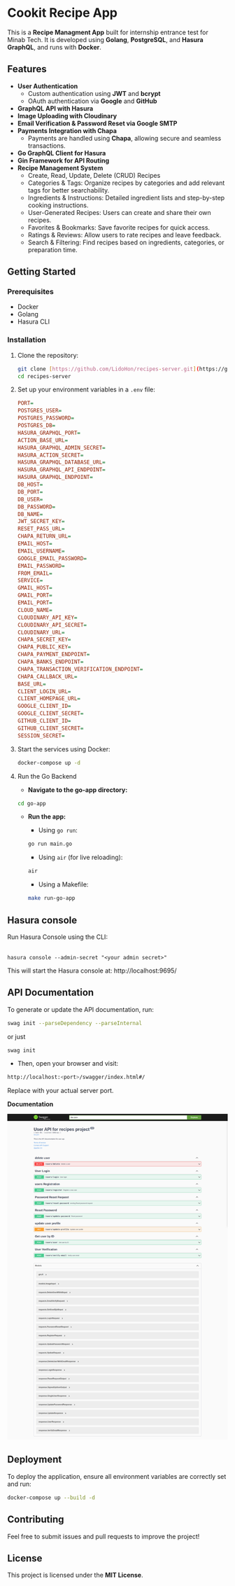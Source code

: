# Cookit Recipe App

This is a **Recipe Managment App** built for internship entrance test for Minab Tech. It is developed using **Golang**, **PostgreSQL**, and **Hasura GraphQL**, and runs with **Docker**.

## Features

- **User Authentication**
  - Custom authentication using **JWT** and **bcrypt**
  - OAuth authentication via **Google** and **GitHub**
- **GraphQL API with Hasura**
- **Image Uploading with Cloudinary**
- **Email Verification & Password Reset via Google SMTP**
- **Payments Integration with Chapa**
  - Payments are handled using **Chapa**, allowing secure and seamless transactions.
- **Go GraphQL Client for Hasura**
- **Gin Framework for API Routing**
- **Recipe Management System**
  - Create, Read, Update, Delete (CRUD) Recipes
  - Categories & Tags: Organize recipes by categories and add relevant tags for better searchability.
  - Ingredients & Instructions: Detailed ingredient lists and step-by-step cooking instructions.
  - User-Generated Recipes: Users can create and share their own recipes.
  - Favorites & Bookmarks: Save favorite recipes for quick access.
  - Ratings & Reviews: Allow users to rate recipes and leave feedback.
  - Search & Filtering: Find recipes based on ingredients, categories, or preparation time.

## Getting Started

### Prerequisites

- Docker
- Golang
- Hasura CLI

### Installation

1. Clone the repository:
   ```sh
   git clone [https://github.com/LidoHon/recipes-server.git](https://github.com/LidoHon/recipes-server.git)
   cd recipes-server
   ```
2. Set up your environment variables in a `.env` file:

   ```ini
   PORT=
   POSTGRES_USER=
   POSTGRES_PASSWORD=
   POSTGRES_DB=
   HASURA_GRAPHQL_PORT=
   ACTION_BASE_URL=
   HASURA_GRAPHQL_ADMIN_SECRET=
   HASURA_ACTION_SECRET=
   HASURA_GRAPHQL_DATABASE_URL=
   HASURA_GRAPHQL_API_ENDPOINT=
   HASURA_GRAPHQL_ENDPOINT=
   DB_HOST=
   DB_PORT=
   DB_USER=
   DB_PASSWORD=
   DB_NAME=
   JWT_SECRET_KEY=
   RESET_PASS_URL=
   CHAPA_RETURN_URL=
   EMAIL_HOST=
   EMAIL_USERNAME=
   GOOGLE_EMAIL_PASSWORD=
   EMAIL_PASSWORD=
   FROM_EMAIL=
   SERVICE=
   GMAIL_HOST=
   GMAIL_PORT=
   EMAIL_PORT=
   CLOUD_NAME=
   CLOUDINARY_API_KEY=
   CLOUDINARY_API_SECRET=
   CLOUDINARY_URL=
   CHAPA_SECRET_KEY=
   CHAPA_PUBLIC_KEY=
   CHAPA_PAYMENT_ENDPOINT=
   CHAPA_BANKS_ENDPOINT=
   CHAPA_TRANSACTION_VERIFICATION_ENDPOINT=
   CHAPA_CALLBACK_URL=
   BASE_URL=
   CLIENT_LOGIN_URL=
   CLIENT_HOMEPAGE_URL=
   GOOGLE_CLIENT_ID=
   GOOGLE_CLIENT_SECRET=
   GITHUB_CLIENT_ID=
   GITHUB_CLIENT_SECRET=
   SESSION_SECRET=
   ```

3. Start the services using Docker:
   ```sh
   docker-compose up -d
   ```
4. Run the Go Backend

   - **Navigate to the go-app directory:**

   ```sh
   cd go-app
   ```

   - **Run the app:**

     - Using `go run`:

     ```sh
     go run main.go
     ```

     - Using `air` (for live reloading):

     ```sh
     air
     ```

     - Using a Makefile:

     ```sh
     make run-go-app
     ```

## Hasura console

Run Hasura Console using the CLI:

```

hasura console --admin-secret "<your admin secret>"
```

This will start the Hasura console at: http://localhost:9695/

## API Documentation

To generate or update the API documentation, run:

```sh
swag init --parseDependency --parseInternal
```

or just

```sh
swag init
```

- Then, open your browser and visit:

```sh
http://localhost:<port>/swagger/index.html#/
```

Replace <port> with your actual server port.

**Documentation**

![API Documentation](go-app/templates/swagger.png)

## Deployment

To deploy the application, ensure all environment variables are correctly set and run:

```sh
docker-compose up --build -d
```

## Contributing

Feel free to submit issues and pull requests to improve the project!

## License

This project is licensed under the **MIT License**.
